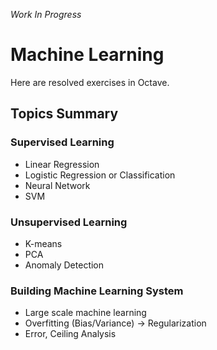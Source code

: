 *Work In Progress*

Machine Learning
=========================

Here are resolved exercises in Octave.

## Topics Summary

### Supervised Learning

- Linear Regression
- Logistic Regression or Classification
- Neural Network
- SVM

### Unsupervised Learning

- K-means
- PCA
- Anomaly Detection

### Building Machine Learning System

- Large scale machine learning
- Overfitting (Bias/Variance) -> Regularization
- Error, Ceiling Analysis

